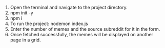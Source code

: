 1. Open the terminal and navigate to the project directory.
2. npm init -y
3. npm i
4. To run the project: nodemon index.js
5. Enter the number of memes and the source subreddit for it in the form.
6. Once fetched successfully, the memes will be displayed on another page in a grid.
